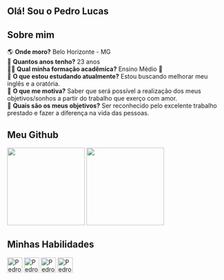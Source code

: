 
## Olá! Sou o Pedro Lucas

## Sobre mim
:earth_americas: <b>Onde moro?</b> Belo Horizonte - MG <br>
:birthday: <b>Quantos anos tenho?</b> 23 anos <br>
:man_student:	<b>Qual minha formação acadêmica?</b> Ensino Médio :thinking:	<br>
:open_book:	<b>O que estou estudando atualmente?</b> Estou buscando melhorar meu inglês e a oratória. <br>
:blue_book:	<b>O que me motiva?</b> Saber que será possível a realização dos meus objetivos/sonhos a partir do trabalho que exerço com amor.<br>
:beginner: <b>Quais são os meus objetivos?</b> Ser reconhecido pelo excelente trabalho prestado e fazer a diferença na vida das pessoas. <br>

## Meu Github
<div>
  <img height="180em" src="https://github-readme-stats.vercel.app/api?username=pedrooLska&show_icons=true&theme=tokyonight&include_all_commits=true&count_private=true"/>
  <img height="180em" src="https://github-readme-stats.vercel.app/api/top-langs/?username=pedrooLska&layout=compact&langs_count=7&theme=tokyonight"/>
</div>

## Minhas Habilidades
<div>
  <img alt="Pedro-CSS" height="35" src="https://user-images.githubusercontent.com/45328215/129425392-48f02279-c600-4a3b-911e-97503accf652.png"/>
  <img alt="Pedro-HTML" height="35" src="https://user-images.githubusercontent.com/45328215/129425390-9903bb3a-4bfd-4c8a-acb1-388bf74c092b.png"/>
  <img alt="Pedro-JS" height="35" src="https://user-images.githubusercontent.com/45328215/129425393-693c1790-98ac-4871-a280-f98371eb42b7.png"/>
  <img alt="Pedro-VUE" height="35" src="https://user-images.githubusercontent.com/45328215/129425395-14f4e43d-03d7-4a64-be6a-2c83018f2bff.png"/>
</div>
